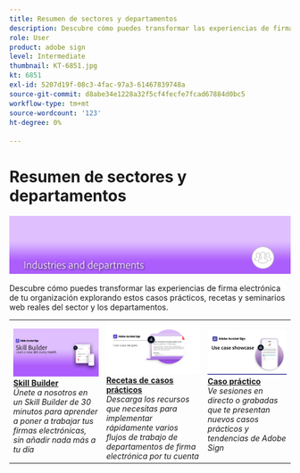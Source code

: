 ```yaml
---
title: Resumen de sectores y departamentos
description: Descubre cómo puedes transformar las experiencias de firma electrónica de clientes y empleados mediante estos casos prácticos, recetas y seminarios web reales del sector y los departamentos
role: User
product: adobe sign
level: Intermediate
thumbnail: KT-6851.jpg
kt: 6851
exl-id: 5207d19f-08c3-4fac-97a3-61467839748a
source-git-commit: d8abe34e1228a32f5cf4fecfe7fcad67884d0bc5
workflow-type: tm+mt
source-wordcount: '123'
ht-degree: 0%

---
```


# Resumen de sectores y departamentos

![Imagen del sector de Adobe Sign](../assets/Hero-Industry.png)

Descubre cómo puedes transformar las experiencias de firma electrónica de tu organización explorando estos casos prácticos, recetas y seminarios web reales del sector y los departamentos.

<table style="table-layout:fixed">
<tr>
  <td>
    <a href="innovation-series.md">
      <img alt="Skill Builder" src="../assets/SB_1280.jpg" />
    </a>
    <div>
    <a href="innovation-series.md"><strong>Skill Builder</strong></a>
    </div>
    <em>Únete a nosotros en un Skill Builder de 30 minutos para aprender a poner a trabajar tus firmas electrónicas, sin añadir nada más a tu día</em>
    <br>
  </td>
  <td>
    <a href="recipes.md">
      <img alt="Recetas de casos prácticos" src="../assets/Expand_RecipeR.png" />
    </a>
    <div>
    <a href="recipes.md"><strong>Recetas de casos prácticos</strong></a>
    </div>
    <em>Descarga los recursos que necesitas para implementar rápidamente varios flujos de trabajo de departamentos de firma electrónica por tu cuenta</em>
    <br>
  </td>
  <td>
    <a href="use-case-showcase.md">
      <img alt="Caso práctico" src="../assets/UseCaseShowcaseR.png" />
    </a>
    <div>
    <a href="use-case-showcase.md"><strong>Caso práctico</strong></a>
    </div>
    <em>Ve sesiones en directo o grabadas que te presentan nuevos casos prácticos y tendencias de Adobe Sign</em>
    <br>
  </td>
</tr>
</table>
